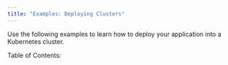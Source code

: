 ```yaml
---
title: "Examples: Deploying Clusters"
---
```


Use the following examples to learn how to deploy your application into a Kubernetes cluster.

<p>Table of Contents:</p>
<ul id="toclist"></ul>
 
<script>
$(function() {
		$('#toclist').load( location.pathname + " #gentocdplyclst li" );
});
</script>
